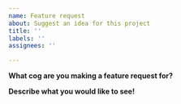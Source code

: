 ```yaml
---
name: Feature request
about: Suggest an idea for this project
title: ''
labels: ''
assignees: ''

---
```


**What cog are you making a feature request for?**


**Describe what you would like to see!**

